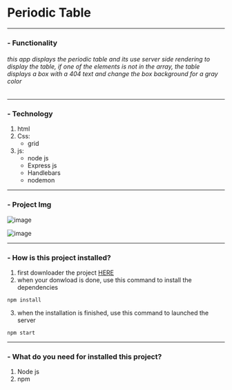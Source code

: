 # Periodic Table

------------


###  -  Functionality

###### this app displays the periodic table and its use server side rendering to display the table, if one of the elements is not in the array, the table displays a box with a 404 text and change the box background for a gray color

------------

### - Technology

1. html
2. Css:
	- grid
3. js:
	- node js
	- Express js 
	- Handlebars
	- nodemon
 

------------

### - Project Img

![image](https://user-images.githubusercontent.com/84060723/177637222-f8eab23f-dac9-4e32-8033-5d3ed33f4376.png)

![image](https://user-images.githubusercontent.com/84060723/177637403-3aff70db-7ae8-439b-a5ed-04d1c7b8d717.png)


------------

### - How is this project installed?

1. first downloader the project [HERE](https://github.com/luisferllub230/Periodic-Table/archive/refs/heads/main.zip "HERE")
2. when your donwload is done, use this command to install the dependencies
  
  ```
npm install 
```
 3. when the installation is finished, use this command to launched the server
 
   ```
npm start 
```
------------

### - What do you need for installed this project?

1. Node js
2. npm
